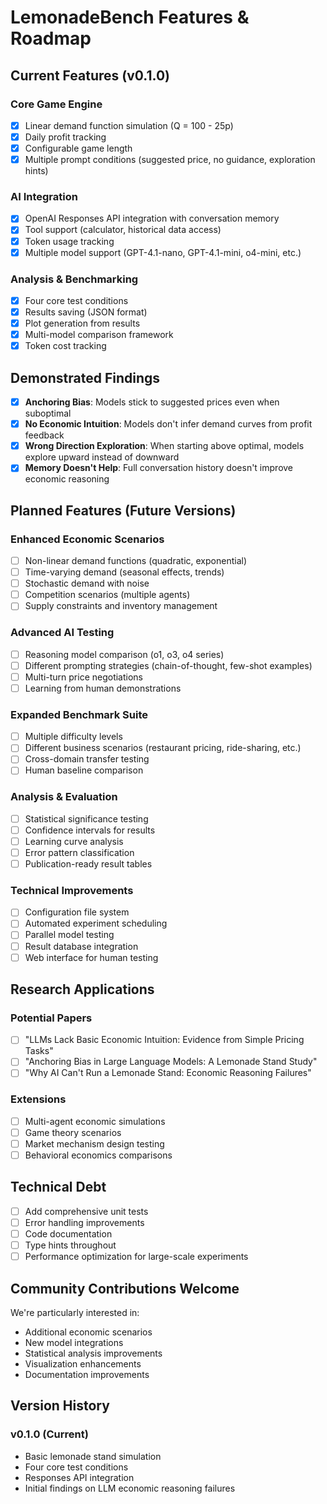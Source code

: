 # LemonadeBench Features & Roadmap

## Current Features (v0.1.0)

### Core Game Engine
- [x] Linear demand function simulation (Q = 100 - 25p)
- [x] Daily profit tracking
- [x] Configurable game length
- [x] Multiple prompt conditions (suggested price, no guidance, exploration hints)

### AI Integration
- [x] OpenAI Responses API integration with conversation memory
- [x] Tool support (calculator, historical data access)
- [x] Token usage tracking
- [x] Multiple model support (GPT-4.1-nano, GPT-4.1-mini, o4-mini, etc.)

### Analysis & Benchmarking
- [x] Four core test conditions
- [x] Results saving (JSON format)
- [x] Plot generation from results
- [x] Multi-model comparison framework
- [x] Token cost tracking

## Demonstrated Findings

- [x] **Anchoring Bias**: Models stick to suggested prices even when suboptimal
- [x] **No Economic Intuition**: Models don't infer demand curves from profit feedback
- [x] **Wrong Direction Exploration**: When starting above optimal, models explore upward instead of downward
- [x] **Memory Doesn't Help**: Full conversation history doesn't improve economic reasoning

## Planned Features (Future Versions)

### Enhanced Economic Scenarios
- [ ] Non-linear demand functions (quadratic, exponential)
- [ ] Time-varying demand (seasonal effects, trends)
- [ ] Stochastic demand with noise
- [ ] Competition scenarios (multiple agents)
- [ ] Supply constraints and inventory management

### Advanced AI Testing
- [ ] Reasoning model comparison (o1, o3, o4 series)
- [ ] Different prompting strategies (chain-of-thought, few-shot examples)
- [ ] Multi-turn price negotiations
- [ ] Learning from human demonstrations

### Expanded Benchmark Suite
- [ ] Multiple difficulty levels
- [ ] Different business scenarios (restaurant pricing, ride-sharing, etc.)
- [ ] Cross-domain transfer testing
- [ ] Human baseline comparison

### Analysis & Evaluation
- [ ] Statistical significance testing
- [ ] Confidence intervals for results
- [ ] Learning curve analysis
- [ ] Error pattern classification
- [ ] Publication-ready result tables

### Technical Improvements
- [ ] Configuration file system
- [ ] Automated experiment scheduling
- [ ] Parallel model testing
- [ ] Result database integration
- [ ] Web interface for human testing

## Research Applications

### Potential Papers
- [ ] "LLMs Lack Basic Economic Intuition: Evidence from Simple Pricing Tasks"
- [ ] "Anchoring Bias in Large Language Models: A Lemonade Stand Study"
- [ ] "Why AI Can't Run a Lemonade Stand: Economic Reasoning Failures"

### Extensions
- [ ] Multi-agent economic simulations
- [ ] Game theory scenarios
- [ ] Market mechanism design testing
- [ ] Behavioral economics comparisons

## Technical Debt
- [ ] Add comprehensive unit tests
- [ ] Error handling improvements
- [ ] Code documentation
- [ ] Type hints throughout
- [ ] Performance optimization for large-scale experiments

## Community Contributions Welcome

We're particularly interested in:
- Additional economic scenarios
- New model integrations
- Statistical analysis improvements
- Visualization enhancements
- Documentation improvements

## Version History

### v0.1.0 (Current)
- Basic lemonade stand simulation
- Four core test conditions
- Responses API integration
- Initial findings on LLM economic reasoning failures